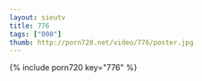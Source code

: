 ```yaml
--- 
layout: sieutv
title: 776
tags: ["000"]
thumb: http://porn720.net/video/776/poster.jpg
---
```

{% include porn720 key="776" %} 
